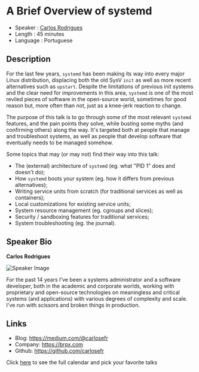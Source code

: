A Brief Overview of systemd
===========================

* Speaker   : [Carlos Rodrigues](https://pixels.camp/carlosefr)
* Length    : 45 minutes
* Language  : Portuguese

Description
-----------

For the last few years, `systemd` has been making its way into every major Linux distribution, displacing both the old SysV `init` as well as more recent alternatives such as `upstart`. Despite the limitations of previous init systems and the clear need for improvements in this area, `systemd` is one of the most reviled pieces of software in the open-source world, sometimes for good reason but, more often than not, just as a knee-jerk reaction to change.

The purpose of this talk is to go through some of the most relevant `systemd` features, and the pain points they solve, while busting some myths (and confirming others) along the way. It's targeted both at people that manage and troubleshoot systems, as well as people that develop software that eventually needs to be managed somehow.

Some topics that may (or may not) find their way into this talk:

  * The (external) architecture of `systemd` (eg. what "PID 1" does and doesn't do);
  * How `systemd` boots your system (eg. how it differs from previous alternatives);
  * Writing service units from scratch (for traditional services as well as containers);
  * Local customizations for existing service units;
  * System resource management (eg. cgroups and slices);
  * Security / sandboxing features for traditional services;
  * System troubleshooting (eg. the journal).

Speaker Bio
-----------

**Carlos Rodrigues**

![Speaker Image](https://avatars2.githubusercontent.com/u/937276?v=3&s=400)

For the past 14 years I've been a systems administrator and a software developer, both in the academic and corporate worlds, working with proprietary and open-source technologies on meaningless and critical systems (and applications) with various degrees of complexity and scale. I've run with scissors and broken things in production.

Links
-----

* Blog: https://medium.com/@carlosefr
* Company: https://brpx.com
* Github: https://github.com/carlosefr

Click [here][1] to see the full calendar and pick your favorite talks

[1]: https://pixels.camp/schedule/
